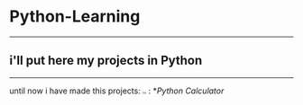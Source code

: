 # **Python-Learning**
***
## i'll put  here my projects in Python
***
 until now i have made this projects:
 <img src="https://cdn.emojidex.com/emoji/seal/pocket_calculator.png" alt="🖩" title="pocket calculator" style="zoom:25%;" /> : **Python Calculator*